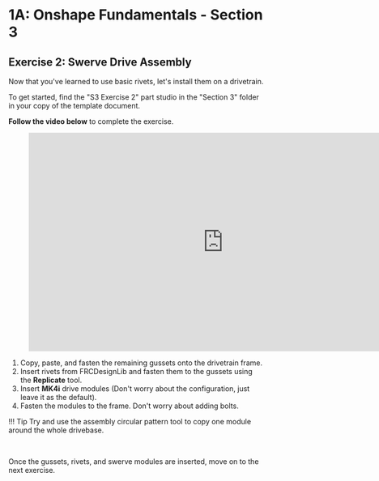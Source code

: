 # 1A: Onshape Fundamentals - Section 3
## Exercise 2: Swerve Drive Assembly

Now that you've learned to use basic rivets, let's install them on a drivetrain.

To get started, find the "S3 Exercise 2" part studio in the "Section 3" folder in your copy of the template document.

**Follow the video below** to complete the exercise.

<figure>
    <iframe width="768" height="432" src="https://www.youtube.com/embed/UZHMD1GFG44?rel=0" frameborder="0" allowfullscreen></iframe>
</figure>

1. Copy, paste, and fasten the remaining gussets onto the drivetrain frame.
2. Insert rivets from FRCDesignLib and fasten them to the gussets using the **Replicate** tool.
3. Insert **MK4i** drive modules (Don't worry about the configuration, just leave it as the default).
4. Fasten the modules to the frame. Don't worry about adding bolts.

!!! Tip
    Try and use the assembly circular pattern tool to copy one module around the whole drivebase.

<br>

Once the gussets, rivets, and swerve modules are inserted, move on to the next exercise.

<br>